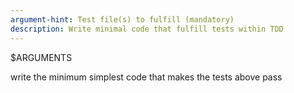 ```yaml
---
argument-hint: Test file(s) to fulfill (mandatory)
description: Write minimal code that fulfill tests within TDD
---
```


$ARGUMENTS

write the minimum simplest code that makes the tests above pass